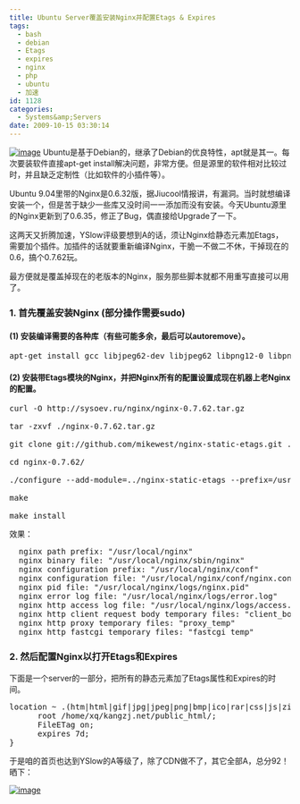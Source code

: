 ```yaml
---
title: Ubuntu Server覆盖安装Nginx并配置Etags & Expires
tags:
  - bash
  - debian
  - Etags
  - expires
  - nginx
  - php
  - ubuntu
  - 加速
id: 1128
categories:
  - Systems&amp;Servers
date: 2009-10-15 03:30:14
---
```


[![image](http://kangzj.net/wp-content/uploads/images/200910/fa2c2ceb7808_122F5/image_thumb_3.png "image")](http://kangzj.net/wp-content/uploads/images/200910/fa2c2ceb7808_122F5/image_3.png) Ubuntu是基于Debian的，继承了Debian的优良特性，apt就是其一。每次要装软件直接apt-get install解决问题，非常方便。但是源里的软件相对比较过时，并且缺乏定制性（比如软件的小插件等）。

Ubuntu 9.04里带的Nginx是0.6.32版，据Jiucool情报讲，有漏洞。当时就想编译安装一个，但是苦于缺少一些库又没时间一一添加而没有安装。今天Ubuntu源里的Nginx更新到了0.6.35，修正了Bug，偶直接给Upgrade了一下。

这两天又折腾加速，YSlow评级要想到A的话，须让Nginx给静态元素加Etags，需要加个插件。加插件的话就要重新编译Nginx，干脆一不做二不休，干掉现在的0.6，搞个0.7.62玩。

最方便就是覆盖掉现在的老版本的Nginx，服务那些脚本就都不用重写直接可以用了。<!--more-->

### 1\. 首先覆盖安装Nginx (部分操作需要sudo)

#### (1) 安装编译需要的各种库（有些可能多余，最后可以autoremove）。

<pre lang="bash">apt-get install gcc libjpeg62-dev libjpeg62 libpng12-0 libpng12-dev libfreetype6 libfreetype6-dev libxml2 libxml2-dev zlib1g zlib1g-dev libglib2.0-0 libglib2.0-dev libbz2-1.0 libbz2-dev libncurses5 libncursesw5-dev libpcre3 libpcre3-dev libmhash-dev git-core</pre>

#### (2) 安装带Etags模块的Nginx，并把Nginx所有的配置设置成现在机器上老Nginx的配置。

<pre lang="bash">curl -O http://sysoev.ru/nginx/nginx-0.7.62.tar.gz

tar -zxvf ./nginx-0.7.62.tar.gz

git clone git://github.com/mikewest/nginx-static-etags.git ./nginx-static-etags

cd nginx-0.7.62/

./configure --add-module=../nginx-static-etags --prefix=/usr --conf-path=/etc/nginx/nginx.conf --http-log-path=/var/log/nginx/access.log --error-log-path=/var/log/nginx/error.log --user=www-data --group=www-data --with-http_stub_status_module --with-http_ssl_module --sbin-path=/usr/sbin/nginx --pid-path=/var/run/nginx.pid --lock-path=/var/lock/nginx.lock --http-proxy-temp-path=/var/lib/nginx/proxy --http-fastcgi-temp-path=/var/lib/nginx/fastcgi

make

make install</pre>
效果：
<pre lang="bash">  nginx path prefix: "/usr/local/nginx"
  nginx binary file: "/usr/local/nginx/sbin/nginx"
  nginx configuration prefix: "/usr/local/nginx/conf"
  nginx configuration file: "/usr/local/nginx/conf/nginx.conf"
  nginx pid file: "/usr/local/nginx/logs/nginx.pid"
  nginx error log file: "/usr/local/nginx/logs/error.log"
  nginx http access log file: "/usr/local/nginx/logs/access.log"
  nginx http client request body temporary files: "client_body_temp"
  nginx http proxy temporary files: "proxy_temp"
  nginx http fastcgi temporary files: "fastcgi_temp"</pre>

### 2\. 然后配置Nginx以打开Etags和Expires

下面是一个server的一部分，把所有的静态元素加了Etags属性和Expires的时间。
<pre lang="bash">location ~ .(htm|html|gif|jpg|jpeg|png|bmp|ico|rar|css|js|zip|java|jar|txt|flv|swf|mid|doc|ppt|xls|pdf|txt|mp3|wma)$ {
      root /home/xq/kangzj.net/public_html/;
      FileETag on;
      expires 7d;
}</pre>
于是咱的首页也达到YSlow的A等级了，除了CDN做不了，其它全部A，总分92！晒下：

[![image](http://kangzj.net/wp-content/uploads/images/200910/fa2c2ceb7808_122F5/image_thumb.png "image")](http://kangzj.net/wp-content/uploads/images/200910/fa2c2ceb7808_122F5/image.png)